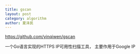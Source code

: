 ```yaml
---
title: gscan
layout: post
category: algorithm
author: 夏泽民
---
```

https://github.com/yinqiwen/gscan

<!-- more -->
一个Go语言实现的HTTPS IP可用性扫描工具， 主要作用于Google IP

